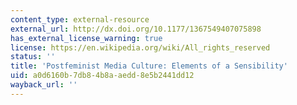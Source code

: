 ```yaml
---
content_type: external-resource
external_url: http://dx.doi.org/10.1177/1367549407075898
has_external_license_warning: true
license: https://en.wikipedia.org/wiki/All_rights_reserved
status: ''
title: 'Postfeminist Media Culture: Elements of a Sensibility'
uid: a0d6160b-7db8-4b8a-aedd-8e5b2441dd12
wayback_url: ''
---
```

